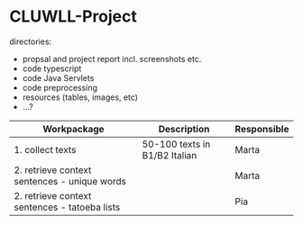 # CLUWLL-Project

directories:
- propsal and project report incl. screenshots etc.
- code typescript
- code Java Servlets
- code preprocessing
- resources (tables, images, etc)
- ...?


|Workpackage|Description|Responsible|
|---|---|---|
|1. collect texts|50-100 texts in B1/B2 Italian|Marta|
|2. retrieve context sentences - unique words|   |Marta|
|2. retrieve context sentences - tatoeba lists|   |Pia| 
